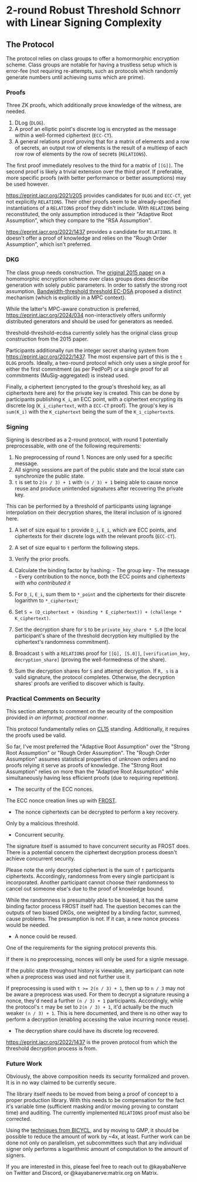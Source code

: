 # 2-round Robust Threshold Schnorr with Linear Signing Complexity

## The Protocol

The protocol relies on class groups to offer a homormorphic encryption scheme.
Class groups are notable for having a trustless setup which is error-fee (not
requiring re-attempts, such as protocols which randomly generate numbers until
achieving sums which are prime).

### Proofs

Three ZK proofs, which additionally prove knowledge of the witness, are needed.

1) DLog (`DLOG`).
2) A proof an elliptic point's discrete log is encrypted as the message within a
   well-formed ciphertext (`ECC-CT`).
3) A general relations proof proving that for a matrix of elements and a row of
   secrets, an output row of elements is the result of a multiexp of each row
   row of elements by the row of secrets (`RELATIONS`).

The first proof immediately resolves to the third for a matrix of `[[G]]`. The
second proof is likely a trivial extension over the third proof. If preferable,
more specific proofs (with better performance or better assumptions) may be used
however.

https://eprint.iacr.org/2021/205 provides candidates for `DLOG` and `ECC-CT`,
yet not explicitly `RELATIONS`. Their other proofs seem to be already-specified
instantiations of a `RELATIONS` proof they didn't include. With `RELATIONS`
being reconstituted, the only assumption introduced is their
"Adaptive Root Assumption", which they compare to the "RSA Assumption".

https://eprint.iacr.org/2022/1437 provides a candidate for `RELATIONS`. It
doesn't offer a proof of knowledge and relies on the "Rough Order Assumption",
which isn't preferred.

### DKG

The class group needs construction. The
[original 2015 paper](https://eprint.iacr.org/2015/047) on a homomorphic
encryption scheme over class groups does describe generation with solely public
parameters. In order to satisfy the strong root assumption,
[Bandwidth-threshold threshold EC-DSA](https://eprint.iacr.org/2020/084)
proposed a distinct mechanism (which is explicitly in a MPC context).

While the latter's MPC-aware construction is preferred,
https://eprint.iacr.org/2024/034 non-interactively offers uniformly distributed
generators and should be used for generators as needed.

threshold-threshold-ecdsa currently solely has the original class group
construction from the 2015 paper.

Participants additionally run the integer secret sharing system from
https://eprint.iacr.org/2022/1437. The most expensive part of this is the `t`
`DLOG` proofs. Ideally, a two-round protocol which only uses a single proof for
either the first commitment (as per PedPoP) or a single proof for all
commitments (MuSig-aggregated) is instead used.

Finally, a ciphertext (encrypted to the group's threshold key, as all
ciphertexts here are) for the private key is created. This can be done by
participants publishing `K_i`, an ECC point, with a ciphertext encrypting its
discrete log (`K_i_ciphertext`, with a `ECC-CT` proof). The group's key is
`sum(K_i)` with the `K_ciphertext` being the sum of the `K_i_ciphertext`s.

### Signing

Signing is described as a 2-round protocol, with round 1 potentially
preprocessable, with one of the following requirements:

1) No preprocessing of round 1. Nonces are only used for a specific message.
2) All signing sessions are part of the public state and the local state can
   synchronize the public state.
3) `t` is set to `2(n / 3) + 1` with `(n / 3) + 1` being able to cause nonce
   reuse and produce unintended signatures after recovering the private key.

This can be performed by a threshold of participants using lagrange
interpolation on their decryption shares, the literal inclusion of is ignored
here.

1) A set of size equal to `t` provide `D_i`, `E_i`, which are ECC points, and
   ciphertexts for their discrete logs with the relevant proofs (`ECC-CT`).

2) A set of size equal to `t` perform the following steps.

  1) Verify the prior proofs.

  2) Calculate the binding factor by hashing:
    - The group key
    - The message
    - Every contribution to the nonce, both the ECC points and ciphertexts
      *with who contributed it*

  3) For `D_i`, `E_i`, sum them to `*_point` and the ciphertexts for their discrete
     logarithm to `*_ciphertext`;

  4) Set
     `S = (D_ciphertext + (binding * E_ciphertext)) + (challenge * K_ciphertext)`.

  5) Set the decryption share for `S` to be `private_key_share * S.0` (the local
     participant's share of the threshold decryption key multiplied by the
     ciphertext's randomness commitment).

  6) Broadcast `S` with a `RELATIONS` proof for `[[G], [S.0]]`,
     `[verification_key, decryption_share]` (proving the well-formedness of the
     share).

4) Sum the decryption shares for `S` and attempt decryption. If `R, s` is a
   valid signature, the protocol completes. Otherwise, the decryption shares'
   proofs are verified to discover which is faulty.

### Practical Comments on Security

This section attempts to comment on the security of the composition provided
*in an informal, practical manner*.

This protocol fundamentally relies on [CL15](https://eprint.iacr.org/2015/047)
standing. Additionally, it requires the proofs used be valid.

So far, I've most preferred the "Adaptive Root Assumption" over the
"Strong Root Assumption" or "Rough Order Assumption". The
"Rough Order Assumption" assumes statistical properties of unknown orders and no
proofs relying it serve as proofs of knowledge. The "Strong Root Assumption"
relies on more than the "Adaptive Root Assumption" while simultaneously having
less efficient proofs (due to requiring repetition).

- The security of the ECC nonces.

The ECC nonce creation lines up with [FROST](https://eprint.iacr.org/2020/852).

- The nonce ciphertexts can be decrypted to perform a key recovery.

Only by a malicious threshold.

- Concurrent security.

The signature itself is assumed to have concurrent security as FROST does. There
is a potential concern the ciphertext decryption process doesn't achieve
concurrent security.

Please note the only decrypted ciphertext is the sum of `t` participants
ciphertexts. Accordingly, randomness from every single participant is
incorporated. Another participant cannot choose their randomness to cancel out
someone else's due to the proof of knowledge bound.

While the randomness is presumably able to be biased, it has the same binding
factor process FROST itself had.  The question becomes can the outputs of two
biased DKGs, one weighted by a binding factor, summed, cause problems. The
presumption is not. If it can, a new nonce process would be needed.

- A nonce could be reused.

One of the requirements for the signing protocol prevents this.

If there is no preprocessing, nonces will only be used for a signle message.

If the public state throughout history is viewable, any participant can note
when a preprocess was used and not further use it.

If preprocessing is used with `t >= 2(n / 3) + 1`, then up to `n / 3` may not be
aware a preprocess was used. For them to decrypt a signature reusing a nonce,
they'd need a further `(n / 3) + 1` participants. Accordingly, while the protocol's
`t` may be set to `2(n / 3) + 1`, it'd actually be the much weaker
`(n / 3) + 1`. This is here documented, and there is no other way to perform a
decryption (enabling accessing the value incurring nonce reuse).

- The decryption share could have its discrete log recovered.

https://eprint.iacr.org/2022/1437 is the proven protocol from which the
threshold decryption process is from.

### Future Work

Obviously, the above composition needs its security formalized and proven. It is
in no way claimed to be currently secure.

The library itself needs to be moved from being a proof of concept to a proper
production library. With this needs to be compensation for the fact it's
variable time (sufficient masking and/or moving proving to constant time) and
auditing. The currently implemented `RELATIONS` proof must also be corrected.

Using the [techniques from BICYCL](https://eprint.iacr.org/2022/1466), and by
moving to GMP, it should be possible to reduce the amount of work by ~4x, at
least. Further work can be done not only on parallelism, yet subcommittees such
that any individual signer only performs a logarithmic amount of computation to
the amount of signers.

If you are interested in this, please feel free to reach out to @kayabaNerve on
Twitter and Discord, or @kayabanerve:matrix.org on Matrix.
